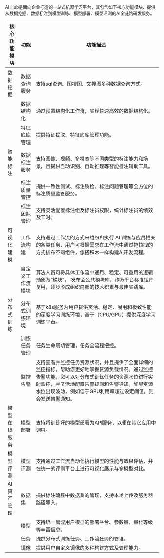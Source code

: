 AI Hub是面向企业打造的一站式机器学习平台，其包含如下核心功能模块，提供从数据挖掘、数据标注到模型训练、模型部署、模型评测的AI全链路研发服务。

| 核心功能模块 | 功能 | 功能描述|
| ----- | ---- | ---- |
| 数据挖掘| 数据查询服务| 支持sql查询、图搜图、文搜图多种数据查询方式。|
|| 数据结构化 | 通过预置结构化工作流，实现快速高效的数据结构化。|
|| 特征底库管理| 提供特征提取、特征底库管理功能。|
| 智能标注| 数据标注服务 | 支持图像、视频、多模态等不同类型的标注能力和场景，且提供自动识别、自动推理等智能标注辅助工具。|
| | 标注质量管控 | 提供一致性测试、标注质检、标注问题管理等全方位的标注质量监管服务。 |
| | 标注团队管理 | 支持灵活配置标注组及标注员权限，统计标注员的绩效及工时。 |
| 可视化建模 | 工作流构建 | 支持通过工作流的方式来组织和执行 AI 训练与应用相关的各类任务，用户可根据需求在工作流中通过拖拉拽的方式排布不同组件，像搭积木一样构建AI开发流程。 |
| | 自定义工作流模块 | 算法人员可将具体工作流中通用、稳定、可重用的逻辑抽象为“模块”， 发布至公共模块库，作为平台标准组件复用，逐步形成组织内部的技术积累与最佳实践库。 | |
| 分布式训练 | 分布式训练环境 | 基于k8s服务为用户提供灵活、稳定、易用和极致性能的深度学习训练环境，基于（CPU/GPU）提供深度学习训练平台。 |
| | 训练任务管理 | 任务生命周期管理，任务全流程把控。 |
| | 监控告警 | 支持查看并监控任务资源状况，并且提供了全面详细的监控指标，帮助您更好地掌握资源负载情况。通过监控告警功能，您可以对分布式训练任务的资源水位进行实时监控，并灵活地配置告警规则和告警通知。如果资源水位出现波动，例如低于GPU利用率超过设定阈值，则会发送告警通知。 |
| 模型在线服务 | 模型部署 | 支持将训练好的模型部署为API服务，以便在其它应用中调用。 |
| 模型评测 | 模型评测 |     支持通过工作流自动化执行模型的性能与效果评估，并在统一的评测平台上进行可视化展示与多模型对比。 |
| AI资产管理 | 数据集 | 提供标注流程中数据集的管理，支持本地上传及服务器路径导入。 |
| | 模型 | 支持统一管理用户模型的部署平台、参数量、量化等级等丰富信息。 |
| | 任务 | 提供分布式训练任务、工作流任务的管理。 |
| | 镜像 | 提供用户自定义镜像的多种构建方式及管理能力。                                                      


